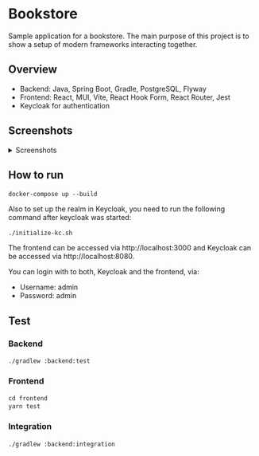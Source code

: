 # Bookstore

Sample application for a bookstore. The main purpose of this project is to show a setup of modern frameworks interacting together.

## Overview

* Backend: Java, Spring Boot, Gradle, PostgreSQL, Flyway
* Frontend: React, MUI, Vite, React Hook Form, React Router, Jest
* Keycloak for authentication

## Screenshots

<details>

<summary>Screenshots</summary>

**Login**:
![](assets/Login.png)

**Logout**:
![](assets/Logout.png)

**List**:
![](assets/List.png)

**Creation**:
![](assets/Register.png)

**Edit**:
![](assets/Edit.png)

**Details**:
![](assets/View.png)


</details>

## How to run

```
docker-compose up --build
```

Also to set up the realm in Keycloak, you need to run the following command after keycloak was started:


```
./initialize-kc.sh
```

The frontend can be accessed via http://localhost:3000 and Keycloak can be accessed via http://localhost:8080.

You can login with to both, Keycloak and the frontend, via:
- Username: admin
- Password: admin

## Test

### Backend

```
./gradlew :backend:test
```

### Frontend
```
cd frontend
yarn test
```

### Integration
```
./gradlew :backend:integration
```
